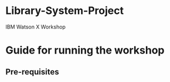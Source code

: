 # Library-System-Project
IBM Watson X Workshop

# Guide for running the workshop

## Pre-requisites

